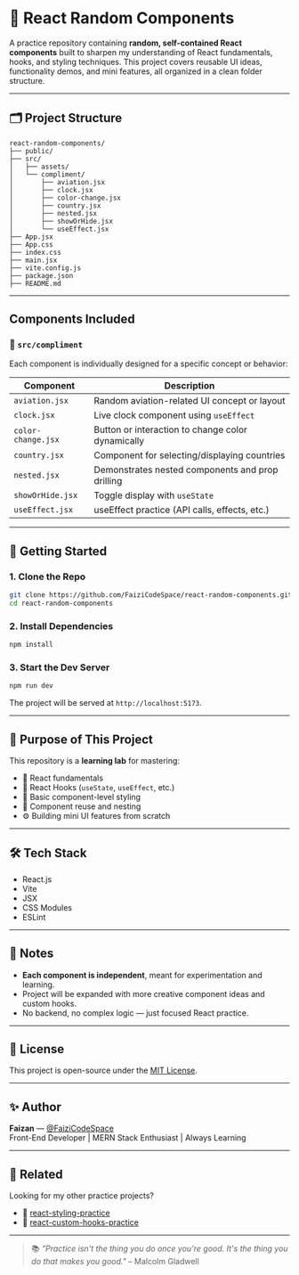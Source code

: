 # 🎲 React Random Components

A practice repository containing **random, self-contained React components** built to sharpen my understanding of React fundamentals, hooks, and styling techniques. This project covers reusable UI ideas, functionality demos, and mini features, all organized in a clean folder structure.

---

## 🗂️ Project Structure

```
react-random-components/
├── public/
├── src/
│   ├── assets/
│   └── compliment/
│       ├── aviation.jsx
│       ├── clock.jsx
│       ├── color-change.jsx
│       ├── country.jsx
│       ├── nested.jsx
│       ├── showOrHide.jsx
│       └── useEffect.jsx
├── App.jsx
├── App.css
├── index.css
├── main.jsx
├── vite.config.js
├── package.json
├── README.md
```

---

## Components Included

### 📁 `src/compliment`

Each component is individually designed for a specific concept or behavior:

| Component        | Description |
|------------------|-------------|
| `aviation.jsx`   | Random aviation-related UI concept or layout |
| `clock.jsx`      | Live clock component using `useEffect` |
| `color-change.jsx` | Button or interaction to change color dynamically |
| `country.jsx`    | Component for selecting/displaying countries |
| `nested.jsx`     | Demonstrates nested components and prop drilling |
| `showOrHide.jsx` | Toggle display with `useState` |
| `useEffect.jsx`  | useEffect practice (API calls, effects, etc.) |

---

## 🚀 Getting Started

### 1. Clone the Repo

```bash
git clone https://github.com/FaiziCodeSpace/react-random-components.git
cd react-random-components
```

### 2. Install Dependencies

```bash
npm install
```

### 3. Start the Dev Server

```bash
npm run dev
```

The project will be served at `http://localhost:5173`.

---

## 🧪 Purpose of This Project

This repository is a **learning lab** for mastering:

- 🧠 React fundamentals
- 🔁 React Hooks (`useState`, `useEffect`, etc.)
- 🎨 Basic component-level styling
- 🧩 Component reuse and nesting
- ⚙️ Building mini UI features from scratch

---

## 🛠️ Tech Stack

- React.js
- Vite
- JSX
- CSS Modules
- ESLint

---

## 📌 Notes

- **Each component is independent**, meant for experimentation and learning.
- Project will be expanded with more creative component ideas and custom hooks.
- No backend, no complex logic — just focused React practice.

---

## 📄 License

This project is open-source under the [MIT License](./LICENSE).

---

## ✨ Author

**Faizan** — [@FaiziCodeSpace](https://github.com/FaiziCodeSpace)  
Front-End Developer | MERN Stack Enthusiast | Always Learning

---

## 📍 Related

Looking for my other practice projects?
- 🔗 [react-styling-practice](https://github.com/FaiziCodeSpace/react-styling-practice.git)
- 🔗 [react-custom-hooks-practice](https://github.com/FaiziCodeSpace/react-custom-hooks-practice.git)

---

> 📚 _"Practice isn't the thing you do once you're good. It's the thing you do that makes you good."_ – Malcolm Gladwell
